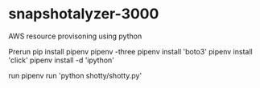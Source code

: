 # snapshotalyzer-3000
AWS resource provisoning using python

Prerun
pip install pipenv
pipenv -three
pipenv install 'boto3'
pipenv install 'click'
pipenv install -d 'ipython'

run
pipenv run 'python shotty/shotty.py'


